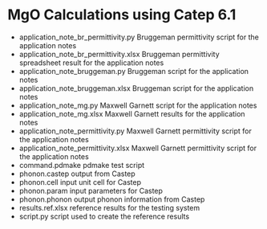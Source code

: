 # MgO Calculations using Catep 6.1
- application_note_br_permittivity.py		Bruggeman permittivity script for the application notes
- application_note_br_permittivity.xlsx		Bruggeman permittivity spreadsheet result for the application notes
- application_note_bruggeman.py			Bruggeman script for the application notes
- application_note_bruggeman.xlsx		Bruggeman script for the application notes
- application_note_mg.py			Maxwell Garnett script for the application notes
- application_note_mg.xlsx			Maxwell Garnett results for the application notes
- application_note_permittivity.py		Maxwell Garnett permittivity script for the application notes
- application_note_permittivity.xlsx		Maxwell Garnett permittivity script for the application notes
- command.pdmake				pdmake test script
- phonon.castep                                 output from Castep
- phonon.cell                                   input unit cell for Castep
- phonon.param                                  input parameters for Castep
- phonon.phonon                                 output phonon information from Castep
- results.ref.xlsx                              reference results for the testing system
- script.py                                     script used to create the reference results

